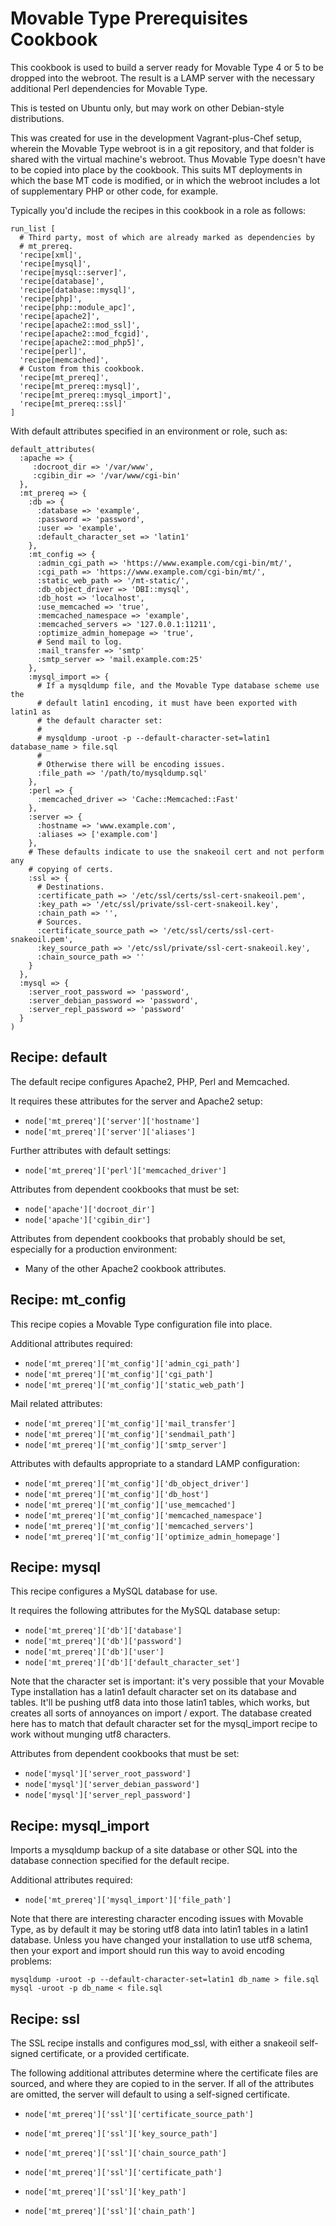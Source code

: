 Movable Type Prerequisites Cookbook
===================================

This cookbook is used to build a server ready for Movable Type 4 or 5 to be
dropped into the webroot. The result is a LAMP server with the necessary
additional Perl dependencies for Movable Type.

This is tested on Ubuntu only, but may work on other Debian-style distributions.

This was created for use in the development Vagrant-plus-Chef setup, wherein the
Movable Type webroot is in a git repository, and that folder is shared with the
virtual machine's webroot. Thus Movable Type doesn't have to be copied into
place by the cookbook. This suits MT deployments in which the base MT code is
modified, or in which the webroot includes a lot of supplementary PHP or other
code, for example.

Typically you'd include the recipes in this cookbook in a role as follows:

    run_list [
      # Third party, most of which are already marked as dependencies by
      # mt_prereq.
      'recipe[xml]',
      'recipe[mysql]',
      'recipe[mysql::server]',
      'recipe[database]',
      'recipe[database::mysql]',
      'recipe[php]',
      'recipe[php::module_apc]',
      'recipe[apache2]',
      'recipe[apache2::mod_ssl]',
      'recipe[apache2::mod_fcgid]',
      'recipe[apache2::mod_php5]',
      'recipe[perl]',
      'recipe[memcached]',
      # Custom from this cookbook.
      'recipe[mt_prereq]',
      'recipe[mt_prereq::mysql]',
      'recipe[mt_prereq::mysql_import]',
      'recipe[mt_prereq::ssl]'
    ]

With default attributes specified in an environment or role, such as:

    default_attributes(
      :apache => {
         :docroot_dir => '/var/www',
         :cgibin_dir => '/var/www/cgi-bin'
      },
      :mt_prereq => {
        :db => {
          :database => 'example',
          :password => 'password',
          :user => 'example',
          :default_character_set => 'latin1'
        },
        :mt_config => {
          :admin_cgi_path => 'https://www.example.com/cgi-bin/mt/',
          :cgi_path => 'https://www.example.com/cgi-bin/mt/',
          :static_web_path => '/mt-static/',
          :db_object_driver => 'DBI::mysql',
          :db_host => 'localhost',
          :use_memcached => 'true',
          :memcached_namespace => 'example',
          :memcached_servers => '127.0.0.1:11211',
          :optimize_admin_homepage => 'true',
          # Send mail to log.
          :mail_transfer => 'smtp'
          :smtp_server => 'mail.example.com:25'
        },
        :mysql_import => {
          # If a mysqldump file, and the Movable Type database scheme use the
          # default latin1 encoding, it must have been exported with latin1 as
          # the default character set:
          #
          # mysqldump -uroot -p --default-character-set=latin1 database_name > file.sql
          #
          # Otherwise there will be encoding issues.
          :file_path => '/path/to/mysqldump.sql'
        },
        :perl => {
          :memcached_driver => 'Cache::Memcached::Fast'
        },
        :server => {
          :hostname => 'www.example.com',
          :aliases => ['example.com']
        },
        # These defaults indicate to use the snakeoil cert and not perform any
        # copying of certs.
        :ssl => {
          # Destinations.
          :certificate_path => '/etc/ssl/certs/ssl-cert-snakeoil.pem',
          :key_path => '/etc/ssl/private/ssl-cert-snakeoil.key',
          :chain_path => '',
          # Sources.
          :certificate_source_path => '/etc/ssl/certs/ssl-cert-snakeoil.pem',
          :key_source_path => '/etc/ssl/private/ssl-cert-snakeoil.key',
          :chain_source_path => ''
        }
      },
      :mysql => {
        :server_root_password => 'password',
        :server_debian_password => 'password',
        :server_repl_password => 'password'
      }
    )

Recipe: default
---------------

The default recipe configures Apache2, PHP, Perl and Memcached.

It requires these attributes for the server and Apache2 setup:

  * `node['mt_prereq']['server']['hostname']`
  * `node['mt_prereq']['server']['aliases']`

Further attributes with default settings:

  * `node['mt_prereq']['perl']['memcached_driver']`

Attributes from dependent cookbooks that must be set:

  * `node['apache']['docroot_dir']`
  * `node['apache']['cgibin_dir']`

Attributes from dependent cookbooks that probably should be set, especially for
a production environment:

  * Many of the other Apache2 cookbook attributes.

Recipe: mt_config
-----------------

This recipe copies a Movable Type configuration file into place.

Additional attributes required:

  * `node['mt_prereq']['mt_config']['admin_cgi_path']`
  * `node['mt_prereq']['mt_config']['cgi_path']`
  * `node['mt_prereq']['mt_config']['static_web_path']`

Mail related attributes:

  * `node['mt_prereq']['mt_config']['mail_transfer']`
  * `node['mt_prereq']['mt_config']['sendmail_path']`
  * `node['mt_prereq']['mt_config']['smtp_server']`

Attributes with defaults appropriate to a standard LAMP configuration:

  * `node['mt_prereq']['mt_config']['db_object_driver']`
  * `node['mt_prereq']['mt_config']['db_host']`
  * `node['mt_prereq']['mt_config']['use_memcached']`
  * `node['mt_prereq']['mt_config']['memcached_namespace']`
  * `node['mt_prereq']['mt_config']['memcached_servers']`
  * `node['mt_prereq']['mt_config']['optimize_admin_homepage']`

Recipe: mysql
-------------

This recipe configures a MySQL database for use.

It requires the following attributes for the MySQL database setup:

  * `node['mt_prereq']['db']['database']`
  * `node['mt_prereq']['db']['password']`
  * `node['mt_prereq']['db']['user']`
  * `node['mt_prereq']['db']['default_character_set']`

Note that the character set is important: it's very possible that your Movable
Type installation has a latin1 default character set on its database and tables.
It'll be pushing utf8 data into those latin1 tables, which works, but creates
all sorts of annoyances on import / export. The database created here has to
match that default character set for the mysql_import recipe to work without
munging utf8 characters.

Attributes from dependent cookbooks that must be set:

  * `node['mysql']['server_root_password']`
  * `node['mysql']['server_debian_password']`
  * `node['mysql']['server_repl_password']`

Recipe: mysql_import
--------------------

Imports a mysqldump backup of a site database or other SQL into the database
connection specified for the default recipe.

Additional attributes required:

  * `node['mt_prereq']['mysql_import']['file_path']`

Note that there are interesting character encoding issues with Movable Type, as
by default it may be storing utf8 data into latin1 tables in a latin1 database.
Unless you have changed your installation to use utf8 schema, then your export
and import should run this way to avoid encoding problems:

    mysqldump -uroot -p --default-character-set=latin1 db_name > file.sql
    mysql -uroot -p db_name < file.sql

Recipe: ssl
-----------

The SSL recipe installs and configures mod_ssl, with either a snakeoil
self-signed certificate, or a provided certificate.

The following additional attributes determine where the certificate files are
sourced, and where they are copied to in the server. If all of the attributes
are omitted, the server will default to using a self-signed certificate.

  * `node['mt_prereq']['ssl']['certificate_source_path']`
  * `node['mt_prereq']['ssl']['key_source_path']`
  * `node['mt_prereq']['ssl']['chain_source_path']`

  * `node['mt_prereq']['ssl']['certificate_path']`
  * `node['mt_prereq']['ssl']['key_path']`
  * `node['mt_prereq']['ssl']['chain_path']`
